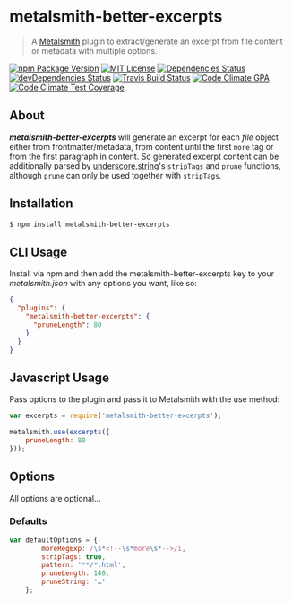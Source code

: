 metalsmith-better-excerpts
==========================

  > A [Metalsmith](https://github.com/segmentio/metalsmith) plugin to
  > extract/generate an excerpt from file content or metadata with multiple
  > options.

[![npm Package Version](https://img.shields.io/npm/v/metalsmith-better-excerpts.svg?style=flat-square)](https://www.npmjs.com/package/metalsmith-better-excerpts)
[![MIT License](http://img.shields.io/:license-mit-blue.svg?style=flat-square)](http://simbo.mit-license.org)
[![Dependencies Status](https://img.shields.io/david/simbo/metalsmith-better-excerpts.svg?style=flat-square)](https://david-dm.org/simbo/metalsmith-better-excerpts)
[![devDependencies Status](https://img.shields.io/david/dev/simbo/metalsmith-better-excerpts.svg?style=flat-square)](https://david-dm.org/simbo/metalsmith-better-excerpts#info=devDependencies)
[![Travis Build Status](https://img.shields.io/travis/simbo/metalsmith-better-excerpts/master.svg?style=flat-square)](https://travis-ci.org/simbo/metalsmith-better-excerpts)
[![Code Climate GPA](https://img.shields.io/codeclimate/github/simbo/metalsmith-better-excerpts.svg?style=flat-square)](https://codeclimate.com/github/simbo/metalsmith-better-excerpts)
[![Code Climate Test Coverage](https://img.shields.io/codeclimate/coverage/github/simbo/metalsmith-better-excerpts.svg?style=flat-square)](https://codeclimate.com/github/simbo/metalsmith-better-excerpts)


## About

***metalsmith-better-excerpts*** will generate an excerpt for each *file* object
either from frontmatter/metadata, from content until the first `more` tag or
from the first paragraph in content. So generated excerpt content can be
additionally parsed by
[underscore.string](https://github.com/epeli/underscore.string)'s
`stripTags` and `prune` functions, although `prune` can only be used together
with `stripTags`.


## Installation

``` sh
$ npm install metalsmith-better-excerpts
```


## CLI Usage

Install via npm and then add the metalsmith-better-excerpts key to your
_metalsmith.json_ with any options you want, like so:

``` json
{
  "plugins": {
    "metalsmith-better-excerpts": {
      "pruneLength": 80
    }
  }
}
```


## Javascript Usage

Pass options to the plugin and pass it to Metalsmith with the use method:

``` javascript
var excerpts = require('metalsmith-better-excerpts');

metalsmith.use(excerpts({
    pruneLength: 80
}));
```


## Options

All options are optional...


### Defaults

``` javascript
var defaultOptions = {
        moreRegExp: /\s*<!--\s*more\s*-->/i,
        stripTags: true,
        pattern: '**/*.html',
        pruneLength: 140,
        pruneString: '…'
    };
```
